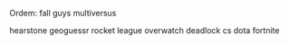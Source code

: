 Ordem:
fall guys
multiversus

hearstone 
geoguessr
rocket league
overwatch
deadlock
cs
dota
fortnite

